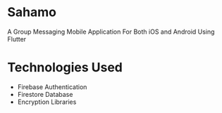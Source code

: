 # Sahamo

A Group Messaging Mobile Application For Both iOS and Android Using Flutter

# Technologies Used

- Firebase Authentication
- Firestore Database
- Encryption Libraries
